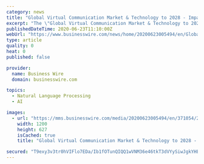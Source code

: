 ```yaml
---
category: news
title: "Global Virtual Communication Market & Technology to 2028 - Impact of 4 Major Trends on Videoconferencing - ResearchAndMarkets.com"
excerpt: "The \"Global Virtual Communication Market & Technology to 2028\" report has been added to ResearchAndMarkets.com's offering. The increase in the number of different technologies, such as machine learning,"
publishedDateTime: 2020-06-23T11:10:00Z
webUrl: "https://www.businesswire.com/news/home/20200623005494/en/Global-Virtual-Communication-Market-Technology-2028--"
type: article
quality: 0
heat: 0
published: false

provider:
  name: Business Wire
  domain: businesswire.com

topics:
  - Natural Language Processing
  - AI

images:
  - url: "https://mms.businesswire.com/media/20200623005494/en/371054/23/ResearchAndMarkets_800px.jpg"
    width: 1200
    height: 627
    isCached: true
    title: "Global Virtual Communication Market & Technology to 2028 - Impact of 4 Major Trends on Videoconferencing - ResearchAndMarkets.com"

secured: "T9exy3v3tr0hVIFlo7EDa/Ib1fOTunQIQQ1wVNM36e46tkT3dVYySiwJgkYHEjrjvzej/2+Ha9LDs3pH1tW9IibtqDBjyuYJbNkvsTDe4uty8DTUxUOvwmXYDE79fbEf+PWI+HDu8SBZfuqnWCdPiAvTygatyz6CcaI9B56+Jo2xVn0xmu2S15dWw0i5riaSyDhvNUlzdjGcr90yPbTVl00kBPNToIEDQW90000QvqFGZDlpWQcu/0AFP4fc4+9BSw9eelHBFjCR0GDaLc5DgeWoL5A+5CdFOWd8hT2WITNPQOuwHgUn/4w4RcjC7RZL0U35hkpgJTU1/OqqNKnIhw==;tcI/ChfV+gVFLFxWH34p7g=="
---
```


